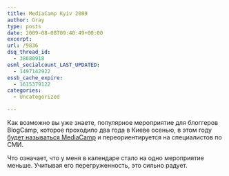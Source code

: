 ```yaml
---
title: MediaCamp Kyiv 2009
author: Gray
type: posts
date: 2009-08-08T09:40:49+00:00
excerpt:
url: /9836
dsq_thread_id:
  - 38680918
esml_socialcount_LAST_UPDATED:
  - 1497142922
essb_cache_expire:
  - 1615379122
categories:
  - Uncategorized

---
```








Как возможно вы уже знаете, популярное мероприятие для блоггеров BlogCamp, которое проходило два года в Киеве осенью, в этом году [будет называться MediaCamp][1] и переориентируется на специалистов по СМИ.

Что означает, что у меня в календаре стало на одно мероприятие меньше. Учитывая его перегруженность, это сильно радует.

 [1]: http://blogcampcee.com/ru/content/blogcampspot-%D0%B8%D0%B7%D0%BC%D0%B5%D0%BD%D1%8F%D0%B5%D1%82-%D1%82%D0%B5%D0%BC%D0%B0%D1%82%D0%B8%D0%BA%D1%83-%D0%B8-%D1%81%D1%82%D0%B0%D0%BD%D0%BE%D0%B2%D0%B8%D1%82%D1%81%D1%8F-mediacamp-kyiv-2009